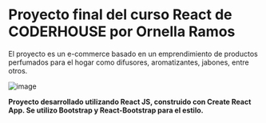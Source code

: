 # Proyecto final del curso React de CODERHOUSE por Ornella Ramos

El proyecto es un e-commerce basado en un emprendimiento de productos perfumados para el hogar como difusores, aromatizantes, jabones, entre otros.

![image](https://github.com/orneramos/aromahome-ornella-ramos/blob/master/AromaHomeOR.gif)

**Proyecto desarrollado utilizando React JS, construido con Create React App. Se utilizo Bootstrap y React-Bootstrap para el estilo.**
